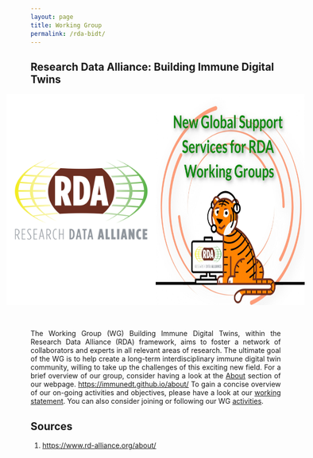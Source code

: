 ```yaml
---
layout: page
title: Working Group
permalink: /rda-bidt/
---
```

## Research Data Alliance: Building Immune Digital Twins
<div style="display: flex; justify-content: center;">
    <img src="/images/rda-logo.png" alt="Image 1" style="width: 300px; height: auto;">
    <img src="/images/rda-TIGER-logo.jpg" alt="Image 2" style="width: 300px; height: auto;">
</div>

<div style="text-align: justify">

<br><br>
The Working Group (WG) Building Immune Digital Twins, within the Research Data Alliance (RDA) framework, aims to foster a network of collaborators and experts in all relevant areas of research. The ultimate goal of the WG is to help create a long-term interdisciplinary immune digital twin community, willing to take up the challenges of this exciting new field. For a brief overview of our group, consider having a look at the <a href="https://immunedt.github.io/about/">About</a> section of our webpage.
https://immunedt.github.io/about/
To gain a concise overview of our on-going activities and objectives, please have a look at our <a href="https://www.rd-alliance.org/groups/building-immune-digital-twins-wg/work-statement/?sow=168511">working statement</a>. You can also consider joining or following our WG <a href="https://www.rd-alliance.org/groups/building-immune-digital-twins-wg/activity/">activities</a>.

</div>

## Sources

1. https://www.rd-alliance.org/about/
